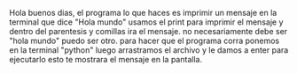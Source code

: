 Hola buenos dias, el programa lo que haces es imprimir un mensaje en la terminal que dice "Hola mundo" usamos el print para imprimir el mensaje y dentro del parentesis y comillas ira el mensaje. no necesariamente debe ser "hola mundo" puedo ser otro. para hacer que el programa corra ponemos en la terminal "python" luego arrastramos el archivo y le damos a enter para ejecutarlo esto te mostrara el mensaje en la pantalla.